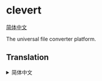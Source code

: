 # clevert

[简体中文](#translation-zh-cn)

The universal file converter platform.

## Translation

<details>
<summary id="translation-zh-cn">简体中文</summary>

> clevert - 通用的文件转换平台

</details>

<!--
# git push on windows using proxy
busybox sh -c "all_proxy=socks://127.0.0.1:9091 git push"
# must be hard link instead of symbol link, otherwise nodejs import.meta.dirname will not be expected
ln -f extensions/ffmpeg/index.js temp/extensions/ffmpeg_0.1.0/index.js
# windows mklink command has reversed args order, and git checkout will lose link
mklink /H temp\extensions\ffmpeg_0.1.0\index.js extensions\ffmpeg\index.js
# use this to get local file
http://127.0.0.1:9393/static/config.json

- 读取用户保存的 profile
- market
- ffmpeg 扩展，特别是 amr 通话录音
- 尝试 lit - https://github.com/lit/lit/ - https://developer.mozilla.org/en-US/docs/Web/API/Web_components

-->
